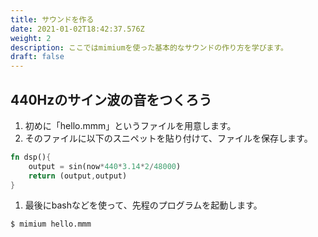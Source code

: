 ```yaml
---
title: サウンドを作る
date: 2021-01-02T18:42:37.576Z
weight: 2
description: ここではmimiumを使った基本的なサウンドの作り方を学びます。
draft: false
---
```

## 440Hzのサイン波の音をつくろう

1. 初めに「hello.mmm」というファイルを用意します。
2. そのファイルに以下のスニペットを貼り付けて、ファイルを保存します。

```rust
fn dsp(){
    output = sin(now*440*3.14*2/48000)
    return (output,output)
}
```

1. 最後にbashなどを使って、先程のプログラムを起動します。

```bash
$ mimium hello.mmm
```
